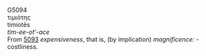 G5094  
τιμιότης  
timiotēs  
*tim-ee-ot‘-ace*  
From [5093](g5093) *expensiveness*, that is, (by implication)
*magnificence:* - costliness.  
